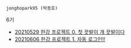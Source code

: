 `jonghopark95 (박종호)`

6기
- [20210529 한강 프로젝트 0. 첫 끗발이 개 끗발이다](https://jhpa.tistory.com/4)
- [20210606 한강 프로젝트 1. 자동 로그인!!](https://jhpa.tistory.com/5)
